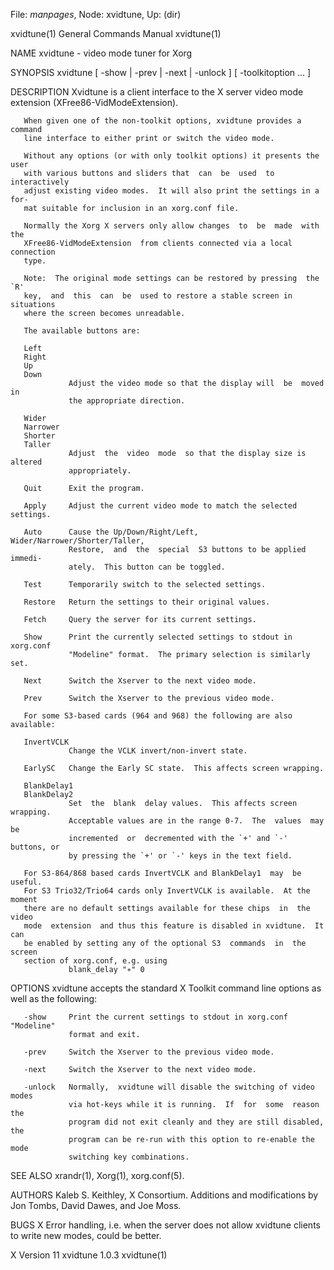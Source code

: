 File: *manpages*,  Node: xvidtune,  Up: (dir)

xvidtune(1)                 General Commands Manual                xvidtune(1)



NAME
       xvidtune - video mode tuner for Xorg

SYNOPSIS
       xvidtune [ -show | -prev | -next | -unlock ] [ -toolkitoption ... ]

DESCRIPTION
       Xvidtune  is  a  client  interface to the X server video mode extension
       (XFree86-VidModeExtension).

       When given one of the non-toolkit options, xvidtune provides a  command
       line interface to either print or switch the video mode.

       Without any options (or with only toolkit options) it presents the user
       with various buttons and sliders that  can  be  used  to  interactively
       adjust existing video modes.  It will also print the settings in a for‐
       mat suitable for inclusion in an xorg.conf file.

       Normally the Xorg X servers only allow changes  to  be  made  with  the
       XFree86-VidModeExtension  from clients connected via a local connection
       type.

       Note:  The original mode settings can be restored by pressing  the  `R'
       key,  and  this  can  be  used to restore a stable screen in situations
       where the screen becomes unreadable.

       The available buttons are:

       Left
       Right
       Up
       Down
                 Adjust the video mode so that the display will  be  moved  in
                 the appropriate direction.

       Wider
       Narrower
       Shorter
       Taller
                 Adjust  the  video  mode  so that the display size is altered
                 appropriately.

       Quit      Exit the program.

       Apply     Adjust the current video mode to match the selected settings.

       Auto      Cause the Up/Down/Right/Left,  Wider/Narrower/Shorter/Taller,
                 Restore,  and  the  special  S3 buttons to be applied immedi‐
                 ately.  This button can be toggled.

       Test      Temporarily switch to the selected settings.

       Restore   Return the settings to their original values.

       Fetch     Query the server for its current settings.

       Show      Print the currently selected settings to stdout in  xorg.conf
                 "Modeline" format.  The primary selection is similarly set.

       Next      Switch the Xserver to the next video mode.

       Prev      Switch the Xserver to the previous video mode.

       For some S3-based cards (964 and 968) the following are also available:

       InvertVCLK
                 Change the VCLK invert/non-invert state.

       EarlySC   Change the Early SC state.  This affects screen wrapping.

       BlankDelay1
       BlankDelay2
                 Set  the  blank  delay values.  This affects screen wrapping.
                 Acceptable values are in the range 0-7.  The  values  may  be
                 incremented  or  decremented with the `+' and `-' buttons, or
                 by pressing the `+' or `-' keys in the text field.

       For S3-864/868 based cards InvertVCLK and BlankDelay1  may  be  useful.
       For S3 Trio32/Trio64 cards only InvertVCLK is available.  At the moment
       there are no default settings available for these chips  in  the  video
       mode  extension  and thus this feature is disabled in xvidtune.  It can
       be enabled by setting any of the optional S3  commands  in  the  screen
       section of xorg.conf, e.g. using
                 blank_delay "∗" 0

OPTIONS
       xvidtune accepts the standard X Toolkit command line options as well as
       the following:

       -show     Print the current settings to stdout in xorg.conf  "Modeline"
                 format and exit.

       -prev     Switch the Xserver to the previous video mode.

       -next     Switch the Xserver to the next video mode.

       -unlock   Normally,  xvidtune will disable the switching of video modes
                 via hot-keys while it is running.  If  for  some  reason  the
                 program did not exit cleanly and they are still disabled, the
                 program can be re-run with this option to re-enable the  mode
                 switching key combinations.

SEE ALSO
       xrandr(1), Xorg(1), xorg.conf(5).

AUTHORS
       Kaleb S. Keithley, X Consortium.
       Additions and modifications by Jon Tombs, David Dawes, and Joe Moss.

BUGS
       X  Error handling, i.e. when the server does not allow xvidtune clients
       to write new modes, could be better.



X Version 11                    xvidtune 1.0.3                     xvidtune(1)
